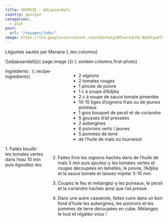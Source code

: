 ```yaml
---
title: GEORGIE - Adjapsandali
country: georgie
categories:
  - plat
post:
  url: "/voyages/todo/"
image: https://lh3.googleusercontent.com/wI4xTwlgiMfcwcSdLFW_NUU8TgwOT2sHURG3LxdpMXl2sS92Pjw6tCORGAOYkuRBrGaatVl_tf2OXQOhT_EUIOKniIBg4hMGTy4vuAoPSV2fiAFm4FlKjcpDkSuboYdN7cTHRoDsvDTZB-HYqxrmnq5WH8JEYooyq0jL8LAALhvR9gz0F1GSak0ouzXo08jPBulY_vO4gl69_9BHsi-RLY3YApIdc36Oqqilc5HcJobaPh3EGwz0HjwN-MxnBfxn88Lgbvo00ZimnWMuzW762Ru7poQjb6V1ZDmIOXT_c_KBCWRRYCHbaLa5gDSoAEBPQqGpxz20yW07m_0L06zYpKt4byyk2DDsJ3ogIdFx80RprEMOZ9NpSAAWUtmnzH_dw_t3HRvu5wMBmMcgs8cX3Dz2EwUEMvY3awiAhwjsojLpoWgC0McILeelaK43IyNYU9kOI0ecNjbsFIW8zK8O7JJNiOCvVTV7myX366TfMo9I2XF9MzKH_w4X0BHxr1zuNIr8dUCBZAkaSAmLQ2IEpg-hkANbAEgxmRZYp-ujzb9pGbbBcNR7J3uoGV4qzK4-1MY076DB5Mcu5o_ULVUpj6E2x1qvkYcRb5doShfCe_zeoeeY8659QWHdTp1_sg8TyRSmjCuw2OHYVdmKiap0y6e6kJo0oRirl_eGpUhQcLgxWDfnXE9VGO3CIw5gQQO5BrCp_o-kpiJz1P0xt_AFgCJgDpb2VUaa8gtzYbJTUl_FApaM=w900
---
```


Légumes sautés par Manana
{:.ten.columns}

<!--fin extrait-->

![adjapsandali]({{ page.image }})
{:.sixteen.columns.first-photo}

<div class="four columns" markdown="1">
Ingrédients :
{:.recipe-ingredients}

- 2 oignons
- 2 tomates rouges
- 1 pincée de poivre
- 1 c à soupe d’Adjika
- 2 c à soupe de sauce  tomate pimentée
- 10-15 tiges d’oignons frais ou de jeunes poireaux
- 1 gros bouquet de persil et de coriandre
- 5 gousses d’ail pressées
- 2 aubergines
- 6 poivrons verts / jaunes
- 5 pommes de terre
- de l’huile de maïs ou tournesol
</div>

<div class="ten columns" markdown="1">
1. Faites bouillir les tomates vertes dans l’eau 10 min puis égouttez-les.

2. Faites frire les oignons hachés dans de l’huile de maïs 5 min puis ajoutez-y les tomates vertes et rouges découpées en lamelles, le poivre, l’Adjika et la sauce tomate et laissez mijoter 5-10 min.

3. Coupez le feu et mélangez-y les poireaux, le persil et la coriandre hachés ainsi que l’ail pressé.

4. Dans une autre casserole, faites cuire dans un bon fond d’huile les aubergines, les poivrons et les pommes de terre découpées en cube.
Mélangez le tout et régalez-vous !
</div>
